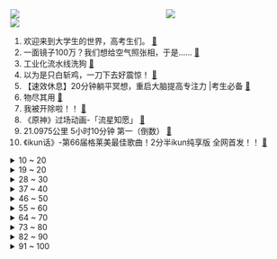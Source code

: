 <div >
	<a style="float:left;width:55%;" href = "https://github.com/anuraghazra/github-readme-stats">
	 <img src = "https://github-readme-stats.vercel.app/api?username=iuuuuuaena&theme=buefy&show_icons=true"/>
	</a>
	<a  style="float:right;width:45%" href = "https://github.com/anuraghazra/github-readme-stats">
	 <img  src="https://github-readme-stats.vercel.app/api/top-langs/?username=anuraghazra&layout=compact"/>
	</a>
	</div>

[![](https://img.shields.io/badge/jxd-@jxdgogogo.xyz-yellowgreen.svg)](https://www.jxdgogogo.xyz)<br>
1. 欢迎来到大学生的世界，高考生们。 [:link:](//www.bilibili.com/video/BV1ZV4y1B7Df) <br>
2. 一面镜子100万？我们想给空气照张相，于是…… [:link:](//www.bilibili.com/video/BV1kV4y1B7TC) <br>
3. 工业化流水线洗狗 [:link:](//www.bilibili.com/video/BV1FM4y1i79V) <br>
4. 以为是只白斩鸡，一刀下去好震惊！ [:link:](//www.bilibili.com/video/BV1Th411c7q5) <br>
5. 【速效休息】20分钟躺平冥想，重启大脑提高专注力 |考生必备 [:link:](//www.bilibili.com/video/BV1nm4y1t7t5) <br>
6. 物尽其用 [:link:](//www.bilibili.com/video/BV1sh4y147mM) <br>
7. 我被开除啦！！ [:link:](//www.bilibili.com/video/BV14V4y167de) <br>
8. 《原神》过场动画-「流星知愿」 [:link:](//www.bilibili.com/video/BV1Zh4y1x7RL) <br>
9. 21.0975公里 5小时10分钟 第一（倒数） [:link:](//www.bilibili.com/video/BV1cu411474Y) <br>
10. 《ikun话》-第66届格莱美最佳歌曲！2分半ikun纯享版 全网首发！！ [:link:](//www.bilibili.com/video/BV1Mm4y1b7EB) <br>
<details>
<summary>10 ~ 20</summary>

11. 她忘记所有却记得他的样子 [:link:](//www.bilibili.com/video/BV1vk4y1x7eu) <br>
12. 能不能在法庭上整活（11） [:link:](//www.bilibili.com/video/BV1eh4y1o7v7) <br>
13. 猜错了扣工资！！！ [:link:](//www.bilibili.com/video/BV1nu4y1f78E) <br>
14. 模拟宇宙的终极真理 一局此生无悔的究极伤害 硬核推演 [:link:](//www.bilibili.com/video/BV1gT411474b) <br>
15. 在重庆，只有魔法能战胜魔法。 [:link:](//www.bilibili.com/video/BV1eo4y1G7iJ) <br>
16. 《人生是旷野，不是轨道》 [:link:](//www.bilibili.com/video/BV1So4y1T7PD) <br>
17. 帅小伙尝试巨型生蚝，一个重达4斤，味道真的好吃吗？ [:link:](//www.bilibili.com/video/BV1Ph411c7r7) <br>
18. 在原神中拍移动延时摄影点的手都抽筋了 [:link:](//www.bilibili.com/video/BV1sh4y1o7h8) <br>
19. 自己动手！改造父母卧室的第一天，拆！拆！拆！ [:link:](//www.bilibili.com/video/BV14c411G7eE) <br>
</details>
<details>
<summary>19 ~ 20</summary>

20. 被老婆夸是全世界最会做猪蹄的男人。 [:link:](//www.bilibili.com/video/BV1Eh4y14789) <br>
21. 58888一晚海底套房，窗外都是大鲨鱼？探秘三亚七星级酒店！【凭啥这么贵ep63-亚特兰蒂斯】 [:link:](//www.bilibili.com/video/BV11s4y1z7w1) <br>
22. 新任务：挑战6天6种人民币背景 [:link:](//www.bilibili.com/video/BV1kV4y1B7zn) <br>
23. 租客欠款失联，留下30多只猫屋内等死！ [:link:](//www.bilibili.com/video/BV1vP41197wB) <br>
24. 能将一群小猫咪从小养成猪是一件超级自豪的事情 [:link:](//www.bilibili.com/video/BV1Lm4y1b7ep) <br>
25. 猫德学院大战狮子猫家族之一腿换三猫 [:link:](//www.bilibili.com/video/BV1Mh4y147f3) <br>
26. “我知道 她妈妈是妓女嘛”｜救赎 [:link:](//www.bilibili.com/video/BV1Lh411c7Rn) <br>
27. “他加不加麻辣 ，加不加嘛” [:link:](//www.bilibili.com/video/BV1Ju4y1f7gb) <br>
28. 人嘛了 [:link:](//www.bilibili.com/video/BV1Wa4y1g73E) <br>
</details>
<details>
<summary>28 ~ 30</summary>

29. 骑行新疆，终于翻过雪山来到美丽的伊犁河谷，运气爆棚找到五星级营地 [:link:](//www.bilibili.com/video/BV11T41147Yc) <br>
30. 最刺激的一集！挑战5W元通关美食大战老鼠第二季！#3 [:link:](//www.bilibili.com/video/BV1Uc411A77p) <br>
31. 剧TOP：豆瓣9.6！无数人眼中的史上最佳美剧《兄弟连》P1 [:link:](//www.bilibili.com/video/BV1H24y1N7KM) <br>
32. 耗时20天！在纸上玩火影忍者 [:link:](//www.bilibili.com/video/BV1So4y1G7hn) <br>
33. 《崩坏：星穹铁道》1.1版本「银河漫游」前瞻特别节目 [:link:](//www.bilibili.com/video/BV1Xu411W7Sp) <br>
34. 没见过世面真好呀，吃什么都会很香 [:link:](//www.bilibili.com/video/BV1Kh411c73G) <br>
35. 欧大 丨Scum:胖爷强拆老外无敌家 [:link:](//www.bilibili.com/video/BV1oM4y1q77X) <br>
36. 和比自己小五岁的女友结婚是种什么体验？ [:link:](//www.bilibili.com/video/BV1Nh411c7pu) <br>
37. 当你不知道要和兄弟一起跳舞…… [:link:](//www.bilibili.com/video/BV1p24y1A7vw) <br>
</details>
<details>
<summary>37 ~ 40</summary>

38. 《速食主义者》 [:link:](//www.bilibili.com/video/BV1e24y1A7jW) <br>
39. 当外地人第一次吃云南烧烤时，刚上菜就懵圈了…… [:link:](//www.bilibili.com/video/BV1xk4y1x7Ay) <br>
40. 新手下厨关于调料收藏这一个就够了，15个必买调料做9个家常味道，手把手教你炸厨房 [:link:](//www.bilibili.com/video/BV1DP41197Dj) <br>
41. 俄罗斯年轻人感受新“俄式”舞蹈 [:link:](//www.bilibili.com/video/BV1wX4y1y7Zx) <br>
42. 百人爆肝4000小时⚡史上最强阴阳师cosplay⚡看过的人都… [:link:](//www.bilibili.com/video/BV1Mc411A7uP) <br>
43. 520单身小伙出门卖花给情侣，结果路人… [:link:](//www.bilibili.com/video/BV11N411y7Mt) <br>
44. DIYvlog｜0成本💰改造！今天是朋友剩下的伴娘裙～ [:link:](//www.bilibili.com/video/BV1Qu411W7Yi) <br>
45. 【原神恶搞】绮良良：救命啊 有个坏女人要杀我… [:link:](//www.bilibili.com/video/BV1jT41147NV) <br>
46. 《影之刃零》首曝：PlayStation全球发布会实机PV [:link:](//www.bilibili.com/video/BV17M4y1i7uq) <br>
</details>
<details>
<summary>46 ~ 50</summary>

47. 别急，我先吃吃吃吃吃吃吃吃吃吃吃 [:link:](//www.bilibili.com/video/BV1Zo4y1g7wK) <br>
48. 第一次见老婆穿婚纱，我流下了激动的口水 [:link:](//www.bilibili.com/video/BV1cM4y1B7Qx) <br>
49. 索降300多米探索竖井深渊，里面竟然在下暴雨 [:link:](//www.bilibili.com/video/BV1Sz4y1b7nN) <br>
50. 在英国被服务员骂惨了！二手相机也顺利卖出！ [:link:](//www.bilibili.com/video/BV1Fz4y187QB) <br>
51. 进 来 看 姬 小 满 踢 腿！ 🔥 [:link:](//www.bilibili.com/video/BV1uk4y1x7N5) <br>
52. 巅峰之作 [:link:](//www.bilibili.com/video/BV1Ah4y1o7F4) <br>
53. 深度|| 兵仙起步就获得“A+”真的是靠什么暗度陈仓吗？ [:link:](//www.bilibili.com/video/BV1nX4y1y7TY) <br>
54. 记得谢谢小狗狗哦～ [:link:](//www.bilibili.com/video/BV1Ss4y1q7ti) <br>
55. 新入手了一辆 有脖子的 小狗摩托 [:link:](//www.bilibili.com/video/BV1RP41197eF) <br>
</details>
<details>
<summary>55 ~ 60</summary>

56. 作为二把手，我会帮你赢下所有冠军 [:link:](//www.bilibili.com/video/BV1Qm4y1t7gq) <br>
57. 【时代少年团】《光环中的少年——“咫尺”》 [:link:](//www.bilibili.com/video/BV1Gc411G7ev) <br>
58. 看几遍曹操盖饭都觉得好笑哈哈哈！ [:link:](//www.bilibili.com/video/BV11M4y1v7v8) <br>
59. 陈翔六点半：求求你不要吓我了！ [:link:](//www.bilibili.com/video/BV1D24y1N7b7) <br>
60. 恐怖密室：你们再这样我要报警啦！！！ [:link:](//www.bilibili.com/video/BV1GP411975r) <br>
61. 简单的宵宫，为何能引发无数感动？【传说任务深度鉴赏】 [:link:](//www.bilibili.com/video/BV1yN411y7VR) <br>
62. 被广泛误读的《海的女儿》原版到底有多震撼？大量隐藏原文！真正的结局将颠覆你的童年记忆… [:link:](//www.bilibili.com/video/BV1Zm4y1t7AX) <br>
63. 【原神手书】谁是快递之王？强风猫猫头！ [:link:](//www.bilibili.com/video/BV1sd4y1f7fw) <br>
64. 一年干到吹风机赛道TOP1，狂卖15亿的徕芬，凭什么？ [:link:](//www.bilibili.com/video/BV1kk4y1s7AB) <br>
</details>
<details>
<summary>64 ~ 70</summary>

65. 我愿意！！！ [:link:](//www.bilibili.com/video/BV1gg4y1c7p4) <br>
66. 通往夏天的隧道，再见的出口 [:link:](//www.bilibili.com/video/BV1cP411R7Xx) <br>
67. 爽！爽！爽！看完都说爽！ [:link:](//www.bilibili.com/video/BV1md4y1Z7ow) <br>
68. 《欠钱人的4种状态》 [:link:](//www.bilibili.com/video/BV1rk4y1s7Wt) <br>
69. 亚洲人的抢买单大战【Steven He】 [:link:](//www.bilibili.com/video/BV1Dd4y1Z7fh) <br>
70. 本想做一只自带进化系统的老虎，却穿越到异界孤岛，既然做不成咸虎，那便成为至高无上的存在！ [:link:](//www.bilibili.com/video/BV1yc411A7UM) <br>
71. 在奢侈品店旁卖平价奶茶！蜜雪冰城卷得动国外吗？【阿Test正经比比】 [:link:](//www.bilibili.com/video/BV1ou411W717) <br>
72. 沉浸式吃席，一晚上四碗汤，直接撑爆炸了 [:link:](//www.bilibili.com/video/BV1Th4y1o7oa) <br>
73. 学了十几年画画 我们打算做什么 [:link:](//www.bilibili.com/video/BV1cu411s7si) <br>
</details>
<details>
<summary>73 ~ 80</summary>

74. 听好多小伙伴说在报纸上看见我啦！谢谢你们~我会加油加油 [:link:](//www.bilibili.com/video/BV1Jm4y1b7Ce) <br>
75. 永远的神 VS 真正的鳗 [:link:](//www.bilibili.com/video/BV18V4y167jA) <br>
76. 漠叔出海拍片，轻松搞一桶鱼，现抓现吃新鲜无比 [:link:](//www.bilibili.com/video/BV1s24y1N7w8) <br>
77. 这一嗓子直接让我回到了快乐星球！！！ [:link:](//www.bilibili.com/video/BV1zm4y1t7P7) <br>
78. 20世纪至今产量最高的步枪“AK47” [:link:](//www.bilibili.com/video/BV1fM4y1v7xS) <br>
79. 黄金杰斯vs峡谷宗师炼金 赛前竟然写论文？真金白银vs最强王者 [:link:](//www.bilibili.com/video/BV1VX4y1h79Q) <br>
80. [SPECIAL VIDEO] SEVENTEEN - ‘April shower’ Live Clip [:link:](//www.bilibili.com/video/BV14d4y1f7LV) <br>
81. 你 还记得他吗？ [:link:](//www.bilibili.com/video/BV1Yk4y1s715) <br>
82. 今天我开除了我大姨介绍来的后期 [:link:](//www.bilibili.com/video/BV1PM4y1i7Rw) <br>
</details>
<details>
<summary>82 ~ 90</summary>

83. 四年的思念，日本媳妇终于回到了娘家 [:link:](//www.bilibili.com/video/BV1ts4y1T78c) <br>
84. 快看古代厨师如何把树叶做成你吃不起的样子！ [:link:](//www.bilibili.com/video/BV12d4y1Z7R6) <br>
85. 最绝望的丧尸感染，极难抵御的传播方式《求生之路》尸潮爆发篇 [:link:](//www.bilibili.com/video/BV1KX4y1y7Wb) <br>
86. 你小子别被我给逮住了！ [:link:](//www.bilibili.com/video/BV1aM4y1v7R8) <br>
87. 渔民意外钓出毁灭世界的巨物？可怕到SAN值清零的游戏！ [:link:](//www.bilibili.com/video/BV1vL411B7ha) <br>
88. 当当：你就说多不多样吧 [:link:](//www.bilibili.com/video/BV1oo4y1g7Jh) <br>
89. 薛之谦和他的冤种伴舞，别人开演唱会是唱歌的，他是来演小品的 [:link:](//www.bilibili.com/video/BV1Gd4y1f7xz) <br>
90. 摊主们看我再拍虽然下意识有抵触  交流后打开心扉~都好实在 心都特别善~很多女孩还要带着娃娃一起~还得躲城管大哥~加油~你们是城市里的一道风景线~ [:link:](//www.bilibili.com/video/BV1xs4y1q76V) <br>
91. 真是不内心 [:link:](//www.bilibili.com/video/BV1HX4y1y7wE) <br>
</details>
<details>
<summary>91 ~ 100</summary>

92. 当你回望你的大学四年 [:link:](//www.bilibili.com/video/BV1Kz4y1B7LK) <br>
93. “就让风刮” [:link:](//www.bilibili.com/video/BV1eu4y1f7hm) <br>
94. 探秘美国排名第一餐厅，¥6000吃了啥？我竟然觉得很值！！ [:link:](//www.bilibili.com/video/BV1Fo4y1378D) <br>
95. 王老菊教你当侦探 [:link:](//www.bilibili.com/video/BV1Z8411Z79F) <br>
96. 这是我今年笑得最开心的一天！！！ [:link:](//www.bilibili.com/video/BV1S24y1N7xE) <br>
97. 漫威破产倒闭前，是他挣下了第一桶金 [:link:](//www.bilibili.com/video/BV1WP41197hK) <br>
98. 现在的裙子一定要比我的记性还短吗?? 163cm54kg 夏季裙子/包包/鞋一口气分享一下！！ [:link:](//www.bilibili.com/video/BV1sm4y1t7kN) <br>
99. 成功率最高的追女生方式 [:link:](//www.bilibili.com/video/BV1go4y137MB) <br>
100. 被誉为全球最好听歌曲之一《Far Away From Home》前奏一起就爱了 [:link:](//www.bilibili.com/video/BV1js4y1u7eu) <br>
</details>
